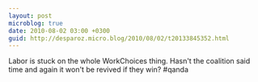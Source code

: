 ```yaml
---
layout: post
microblog: true
date: 2010-08-02 03:00 +0300
guid: http://desparoz.micro.blog/2010/08/02/t20133845352.html
---
```

Labor is stuck on the whole WorkChoices thing.  Hasn't the coalition said time and again it won't be revived if they win? #qanda
